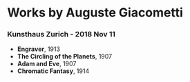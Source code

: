 # Works by Auguste Giacometti

### Kunsthaus Zurich - 2018 Nov 11
- **Engraver**, 1913
- **The Circling of the Planets**, 1907
- **Adam and Eve**, 1907
- **Chromatic Fantasy**, 1914
